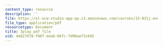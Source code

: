```yaml
---
content_type: resource
description: ''
file: https://ol-ocw-studio-app-qa.s3.amazonaws.com/courses/15-031j-energy-decisions-markets-and-policies-spring-2012/4e827d78f88feeab667cfd90aef3c645_mKmMDYGO3-Y.pdf
file_type: application/pdf
resourcetype: Document
title: 3play pdf file
uid: 4e827d78-f88f-eeab-667c-fd90aef3c645
---
```

